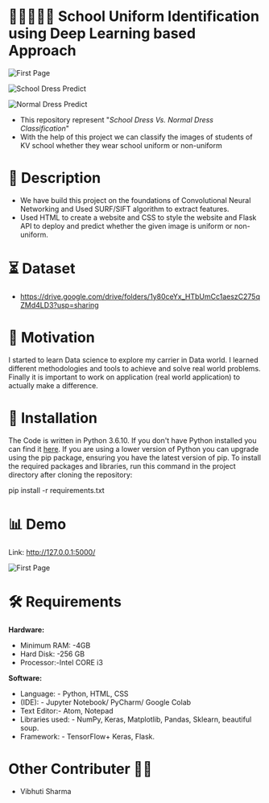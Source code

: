 # 🥋👘👕🥻👗 School Uniform Identification using Deep Learning based Approach

![First Page](https://user-images.githubusercontent.com/77228006/121851775-293b8400-cd0c-11eb-8445-b072d30e2043.png)

![School Dress Predict](https://user-images.githubusercontent.com/77228006/121851788-2e98ce80-cd0c-11eb-989f-a0f516613f5a.png)

![Normal Dress Predict](https://user-images.githubusercontent.com/77228006/121851795-348eaf80-cd0c-11eb-8ace-1b9c63eb5368.png)

* This repository represent "*School Dress Vs. Normal Dress Classification*"
* With the help of this project we can classify the images of students of KV school whether they wear school uniform or non-uniform

# 📝 Description 
* We have build this project on the foundations of Convolutional Neural Networking and Used SURF/SIFT algorithm to extract features.
* Used HTML to create a website and CSS to style the website and Flask API to deploy and predict whether the given image is uniform or non-uniform.

# ⏳ Dataset
* https://drive.google.com/drive/folders/1y80ceYx_HTbUmCc1aeszC275qZMd4LD3?usp=sharing

# 💪 Motivation 
I started to learn Data science to explore my carrier in Data world. I learned different methodologies and tools to achieve and solve real world problems. Finally it is important to work on application (real world application) to actually make a difference.

# 📀 Installation
The Code is written in Python 3.6.10. If you don't have Python installed you can find it [here](https://www.python.org/downloads/). If you are using a lower version of Python you can upgrade using the pip package, ensuring you have the latest version of pip. To install the required packages and libraries, run this command in the project directory after cloning the repository:

pip install -r requirements.txt

# 📊 Demo
Link: http://127.0.0.1:5000/

![First Page](https://user-images.githubusercontent.com/77228006/121851775-293b8400-cd0c-11eb-8445-b072d30e2043.png)

# 🛠 Requirements
**Hardware:**
* Minimum RAM: -4GB
* Hard Disk: -256 GB
* Processor:-Intel CORE i3

**Software:**
* Language: - Python, HTML, CSS
* (IDE): - Jupyter Notebook/ PyCharm/ Google Colab
* Text Editor:- Atom, Notepad 
* Libraries used: - NumPy, Keras, Matplotlib, Pandas, Sklearn, beautiful soup.
* Framework: - TensorFlow+ Keras, Flask.


# Other Contributer 👩‍💻
* Vibhuti Sharma 


